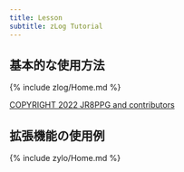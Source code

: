 ```yaml
---
title: Lesson
subtitle: zLog Tutorial
---
```


## 基本的な使用方法

{% include zlog/Home.md %}

[COPYRIGHT 2022 JR8PPG and contributors](https://github.com/jr8ppg/zLog/wiki)

## 拡張機能の使用例

{% include zylo/Home.md %}
